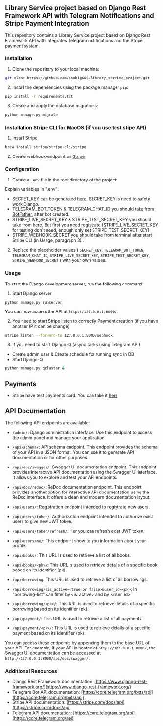 ## Library Service project based on Django Rest Framework API with Telegram Notifications and Stripe Payment Integration

This repository contains a Library Service project based on Django Rest Framework API with integrates Telegram notifications and the Stripe payment system.

### Installation

1. Clone the repository to your local machine:

```bash
git clone https://github.com/Soobig666/library_service_project.git
```

2. Install the dependencies using the package manager `pip`:

```bash
pip install -r requirements.txt
```

3. Create and apply the database migrations:

```bash
python manage.py migrate
```

### Installation Stripe CLI for MacOS (if you use test stipe API)
1. Install Stripe
```bash
brew install stripe/stripe-cli/stripe
```
2. Create webhook-endpoint on [Stripe](https://stripe.com)


### Configuration

1. Create a `.env` file in the root directory of the project:

Explain variables in ".env":
- SECRET_KEY can be generated [here](https://djecrety.ir). SECRET_KEY is need to safety work Django.
- TELEGRAM_BOT_TOKEN & TELEGRAM_CHAT_ID you should take from [BotFather](https://t.me/botfather), after bot created.
- STRIPE_LIVE_SECRET_KEY & STRIPE_TEST_SECRET_KEY you should take from [here](https://dashboard.stripe.com/test/dashboard). But first you need registrate
  (STRIPE_LIVE_SECRET_KEY for testing don`t need, enough only set STRIPE_TEST_SECRET_KEY)
- STRIPE_WEBHOOK_SECRET you should take from terminal after start Stripe CLI (in Usage, paragraph 3) .

2. Replace the placeholder values (
`SECRET_KEY`, `TELEGRAM_BOT_TOKEN`, `TELEGRAM_CHAT_ID`, `STRIPE_LIVE_SECRET_KEY`, `STRIPE_TEST_SECRET_KEY`, `STRIPE_WEBHOOK_SECRET`
) with your own values.

### Usage

To start the Django development server, run the following command:
1. Start Django server
```bash
python manage.py runserver
```
You can now access the API at `http://127.0.0.1:8000/`.

2. You need to start Stripe listen to correctly Payment creation (if you have another IP it can be change)
```bash
stripe listen --forward-to 127.0.0.1:8000/webhook
```

3. If you need to start Django-Q (async tasks using Telegram API)
- Create admin user & Create schedule for running sync in DB
- Start Django-Q
```bash
python manage.py qcluster &
```

## Payments

- Stripe have test payments card. You can take it [here](https://stripe.com/docs/testing)


## API Documentation

The following API endpoints are available:

- `/admin/`: Django administration interface. Use this endpoint to access the admin panel and manage your application.

- `/api/schema/`: API schema endpoint. This endpoint provides the schema of your API in a JSON format. You can use it to generate API documentation or for other purposes.

- `/api/doc/swagger/`: Swagger UI documentation endpoint. This endpoint provides interactive API documentation using the Swagger UI interface. It allows you to explore and test your API endpoints.

- `/api/doc/redoc/`: ReDoc documentation endpoint. This endpoint provides another option for interactive API documentation using the ReDoc interface. It offers a clean and modern documentation layout.

- `/api/users/`:  Registration endpoint intended to registrate new users.

- `/api/users/token/`: Authorization endpoint intended to authorize exist users to give new JWT token.

- `/api/users/token/refresh/`: Her you can refresh exist JWT token.

- `/api/users/me/`: This endpoint show to you information about your profile.

- `/api/books/`: This URL is used to retrieve a list of all books.

- `/api/books/<pk>/`: This URL is used to retrieve details of a specific book based on its identifier (pk).

- `/api/borrowing`: This URL is used to retrieve a list of all borrowings.

- `/api/borrowing/?is_active=<true or false>&user_id=<pk>`: In "borrowing-list" can filter by <is_active> and by <user_id>

- `/api/borrowing/<pk>/`: This URL is used to retrieve details of a specific borrowing based on its identifier (pk). 

- `/api/payment/`: This URL is used to retrieve a list of all payments.

- `/api/payment/<pk>/`: This URL is used to retrieve details of a specific payment based on its identifier (pk).

You can access these endpoints by appending them to the base URL of your API. For example, if your API is hosted at `http://127.0.0.1:8000/`, the Swagger UI documentation can be accessed at `http://127.0.0.1:8000/api/doc/swagger/`.


### Additional Resources

- Django Rest Framework documentation: [https://www.django-rest-framework.org/](https://www.django-rest-framework.org/)
- Telegram Bot API documentation: [https://core.telegram.org/bots/api](https://core.telegram.org/bots/api)
- Stripe API documentation: [https://stripe.com/docs/api](https://stripe.com/docs/api)
- Telegram API documentation: [https://core.telegram.org/api](https://core.telegram.org/api)